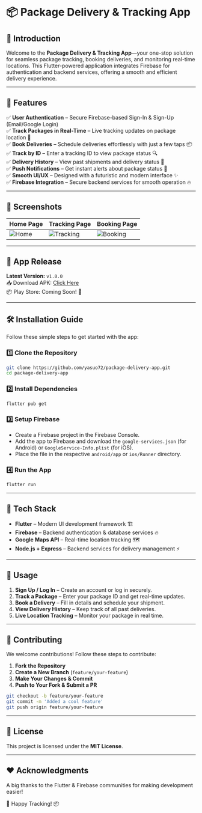 # 📦 Package Delivery & Tracking App

## 🚀 Introduction
Welcome to the **Package Delivery & Tracking App**—your one-stop solution for seamless package tracking, booking deliveries, and monitoring real-time locations. This Flutter-powered application integrates Firebase for authentication and backend services, offering a smooth and efficient delivery experience.

---

## 🌟 Features

✅ **User Authentication** – Secure Firebase-based Sign-In & Sign-Up (Email/Google Login)  
✅ **Track Packages in Real-Time** – Live tracking updates on package location 📍  
✅ **Book Deliveries** – Schedule deliveries effortlessly with just a few taps 📦  
✅ **Track by ID** – Enter a tracking ID to view package status 🔍  
✅ **Delivery History** – View past shipments and delivery status 📜  
✅ **Push Notifications** – Get instant alerts about package status 📲  
✅ **Smooth UI/UX** – Designed with a futuristic and modern interface ✨  
✅ **Firebase Integration** – Secure backend services for smooth operation 🔥  

---

## 📸 Screenshots

| Home Page  | Tracking Page | Booking Page |
|------------|-------------|--------------|
| ![Home](./screenshots/home.png) | ![Tracking](./screenshots/tracking.png) | ![Booking](./screenshots/booking.png) |

---

## 📲 App Release
**Latest Version:** `v1.0.0`  
📥 Download APK: [Click Here](https://your-download-link.com)  
📦 Play Store: Coming Soon! 🚀

---

## 🛠 Installation Guide

Follow these simple steps to get started with the app:

### 1️⃣ Clone the Repository
```bash
git clone https://github.com/yasuo72/package-delivery-app.git
cd package-delivery-app
```

### 2️⃣ Install Dependencies
```bash
flutter pub get
```

### 3️⃣ Setup Firebase
- Create a Firebase project in the Firebase Console.
- Add the app to Firebase and download the `google-services.json` (for Android) or `GoogleService-Info.plist` (for iOS).
- Place the file in the respective `android/app` or `ios/Runner` directory.

### 4️⃣ Run the App
```bash
flutter run
```

---

## 🔧 Tech Stack

- **Flutter** – Modern UI development framework 🏗️  
- **Firebase** – Backend authentication & database services 🔥  
- **Google Maps API** – Real-time location tracking 🗺️  
- **Node.js + Express** – Backend services for delivery management ⚡  

---

## 📖 Usage

1. **Sign Up / Log In** – Create an account or log in securely.
2. **Track a Package** – Enter your package ID and get real-time updates.
3. **Book a Delivery** – Fill in details and schedule your shipment.
4. **View Delivery History** – Keep track of all past deliveries.
5. **Live Location Tracking** – Monitor your package in real time.

---

## 🤝 Contributing
We welcome contributions! Follow these steps to contribute:

1. **Fork the Repository**
2. **Create a New Branch** (`feature/your-feature`)
3. **Make Your Changes & Commit**
4. **Push to Your Fork & Submit a PR**

```bash
git checkout -b feature/your-feature
git commit -m 'Added a cool feature'
git push origin feature/your-feature
```

---

## 📜 License
This project is licensed under the **MIT License**.

---

## ❤️ Acknowledgments
A big thanks to the Flutter & Firebase communities for making development easier!

🚀 Happy Tracking! 📦

